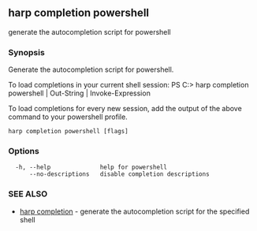 ## harp completion powershell

generate the autocompletion script for powershell

### Synopsis


Generate the autocompletion script for powershell.

To load completions in your current shell session:
PS C:\> harp completion powershell | Out-String | Invoke-Expression

To load completions for every new session, add the output of the above command
to your powershell profile.


```
harp completion powershell [flags]
```

### Options

```
  -h, --help              help for powershell
      --no-descriptions   disable completion descriptions
```

### SEE ALSO

* [harp completion](harp_completion.md)	 - generate the autocompletion script for the specified shell

